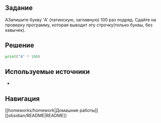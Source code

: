 ## Задание

АЗапишите букву 'A' (латинскую, заглавную) 100 раз подряд. Сдайте на проверку программу, которая выводит эту строчку(только буквы, без кавычек).
## Решение

```python
print("A" * 100)
```

## Используемые источники

-

## Навигация

[[homeworks/homework|Домашние работы]]
[[obsidian/README|README]]